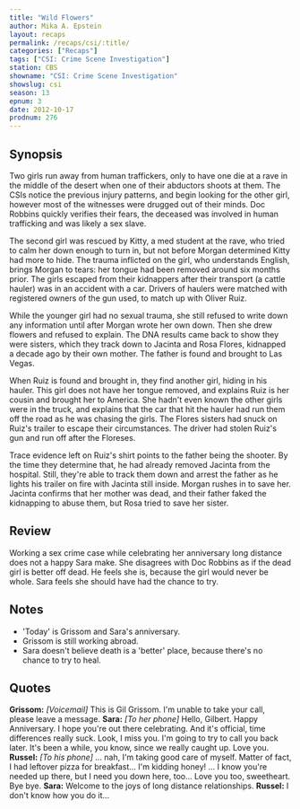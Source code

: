 ```yaml
---
title: "Wild Flowers"
author: Mika A. Epstein
layout: recaps
permalink: /recaps/csi/:title/
categories: ["Recaps"]
tags: ["CSI: Crime Scene Investigation"]
station: CBS
showname: "CSI: Crime Scene Investigation"
showslug: csi
season: 13
epnum: 3
date: 2012-10-17
prodnum: 276
---
```


## Synopsis

Two girls run away from human traffickers, only to have one die at a rave in the middle of the desert when one of their abductors shoots at them. The CSIs notice the previous injury patterns, and begin looking for the other girl, however most of the witnesses were drugged out of their minds. Doc Robbins quickly verifies their fears, the deceased was involved in human trafficking and was likely a sex slave.

The second girl was rescued by Kitty, a med student at the rave, who tried to calm her down enough to turn in, but not before Morgan determined Kitty had more to hide. The trauma inflicted on the girl, who understands English, brings Morgan to tears: her tongue had been removed around six months prior. The girls escaped from their kidnappers after their transport (a cattle hauler) was in an accident with a car. Drivers of haulers were matched with registered owners of the gun used, to match up with Oliver Ruiz.

While the younger girl had no sexual trauma, she still refused to write down any information until after Morgan wrote her own down. Then she drew flowers and refused to explain. The DNA results came back to show they were sisters, which they track down to Jacinta and Rosa Flores, kidnapped a decade ago by their own mother. The father is found and brought to Las Vegas.

When Ruiz is found and brought in, they find another girl, hiding in his hauler. This girl does not have her tongue removed, and explains Ruiz is her cousin and brought her to America. She hadn't even known the other girls were in the truck, and explains that the car that hit the hauler had run them off the road as he was chasing the girls. The Flores sisters had snuck on Ruiz's trailer to escape their circumstances. The driver had stolen Ruiz's gun and run off after the Floreses.

Trace evidence left on Ruiz's shirt points to the father being the shooter. By the time they determine that, he had already removed Jacinta from the hospital. Still, they're able to track them down and arrest the father as he lights his trailer on fire with Jacinta still inside. Morgan rushes in to save her. Jacinta confirms that her mother was dead, and their father faked the kidnapping to abuse them, but Rosa tried to save her sister.

## Review

Working a sex crime case while celebrating her anniversary long distance does not a happy Sara make. She disagrees with Doc Robbins as if the dead girl is better off dead. He feels she is, because the girl would never be whole. Sara feels she should have had the chance to try.

## Notes

* 'Today' is Grissom and Sara's anniversary.
* Grissom is still working abroad.
* Sara doesn't believe death is a 'better' place, because there's no chance to try to heal.

## Quotes

**Grissom:** *[Voicemail]* This is Gil Grissom. I'm unable to take your call, please leave a message.
**Sara:** *[To her phone]* Hello, Gilbert. Happy Anniversary. I hope you're out there celebrating. And it's official, time differences really suck. Look, I miss you. I'm going to try to call you back later. It's been a while, you know, since we really caught up. Love you.
**Russel:** *[To his phone]* ... nah, I'm taking good care of myself. Matter of fact, I had leftover pizza for breakfast... I'm kidding honey! ... I know you're needed up there, but I need you down here, too... Love you too, sweetheart. Bye bye.
**Sara:** Welcome to the joys of long distance relationships.
**Russel:** I don't know how you do it...
